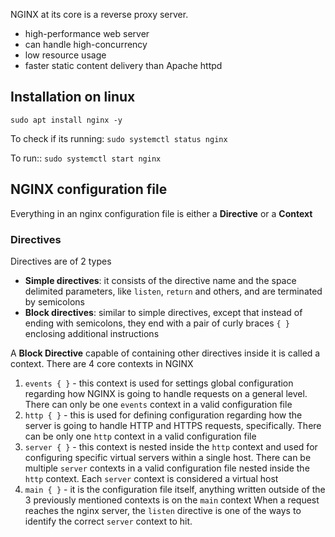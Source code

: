 NGINX at its core is a reverse proxy server.
- high-performance web server
- can handle high-concurrency
- low resource usage
- faster static content delivery than Apache httpd

## Installation on linux
`sudo apt install nginx -y`

To check if its running:
`sudo systemctl status nginx`

To run::
`sudo systemctl start nginx`

## NGINX configuration file

Everything in an nginx configuration file is either a **Directive** or a **Context**

### Directives
Directives are of 2 types
- **Simple directives**: it consists of the directive name and the space delimited parameters, like `listen`, `return` and others, and are terminated by semicolons
- **Block directives**: similar to simple directives, except that instead of ending with semicolons, they end with a pair of curly braces `{ }` enclosing additional instructions

A **Block Directive** capable of containing other directives inside it is called a context. There are 4 core contexts in NGINX
1. `events { }` - this context is used for settings global configuration regarding how NGINX is going to handle requests on a general level. There can only be one `events` context in a valid configuration file
2. `http { }` - this is used for defining configuration regarding how the server is going to handle HTTP and HTTPS requests, specifically. There can be only one `http` context in a valid configuration file
3. `server { }` - this context is nested inside the `http` context and used for configuring specific virtual servers within a single host. There can be multiple `server` contexts in a valid configuration file nested inside the `http` context. Each `server` context is considered a virtual host
4. `main { }` - it is the configuration file itself, anything written outside of the 3 previously mentioned contexts is on the `main` context
When a request reaches the nginx server, the `listen` directive is one of the ways to identify the correct `server` context to hit.



